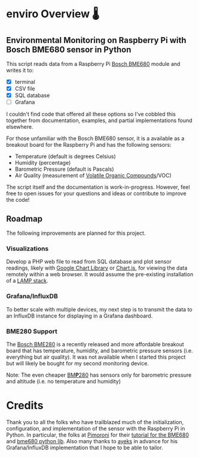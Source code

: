 # enviro Overview :thermometer:
## Environmental Monitoring on Raspberry Pi with Bosch BME680 sensor in Python
This script reads data from a Raspberry Pi [Bosch BME680](https://amzn.to/2DJoFqr) module and writes it to:

- [x] terminal
- [x] CSV file
- [x] SQL database
- [ ] Grafana

I couldn't find code that offered all these options so I've cobbled this together from documentation, examples, and partial implementations found elsewhere.

For those unfamiliar with the Bosch BME680 sensor, it is a available as a breakout board for the Raspberry Pi and has the following sensors:
* Temperature (default is degrees Celsius)
* Humidity (percentage)
* Barometric Pressure (default is Pascals)
* Air Quality (measurement of [Volatile Organic Compounds](https://www.epa.gov/indoor-air-quality-iaq/volatile-organic-compounds-impact-indoor-air-quality)/VOC)

The script itself and the documentation is work-in-progress. However, feel free to open issues for your questions and ideas or contribute to improve the code!

## Roadmap
The following improvements are planned for this project.

### Visualizations
Develop a PHP web file to read from SQL database and plot sensor readings, likely with [Google Chart Library](https://developers.google.com/chart) or [Chart.js](https://www.chartjs.org/), for viewing the data remotely within a web browser. It would assume the pre-existing installation of a [LAMP stack](https://lamp.sh/).

### Grafana/InfluxDB
To better scale with multiple devices, my next step is to transmit the data to an InfluxDB instance for displaying in a Grafana dashboard. 

### BME280 Support
The [Bosch BME280](https://amzn.to/2DL0Tud) is a recently released and more affordable breakout board that has temperature, humidity, and barometric pressure sensors (i.e. everything but air quality). It was not available when I started this project but will likely be bought for my second monitoring device. 

Note: The even cheaper [BM**P**280](https://amzn.to/3bFpIV2) has sensors only for barometric pressure and altitude (i.e. no temperature and humidity)

# Credits
Thank you to all the folks who have trailblazed much of the initialization, configuration, and implementation of the sensor with the Raspberry Pi in Python. In particular, the folks at [Pimoroni](https://github.com/pimoroni) for their [tutorial for the BME680](https://learn.pimoroni.com/tutorial/sandyj/getting-started-with-bme680-breakout) and [bme680 python lib](https://github.com/pimoroni/bme680). Also many thanks to [ayeks](https://github.com/ayeks) in advance for his Grafana/InfluxDB implementation that I hope to be able to tailor.
